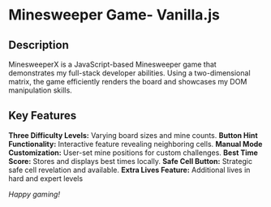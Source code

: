 # Minesweeper Game- Vanilla.js



## Description ##
MinesweeperX is a JavaScript-based Minesweeper game that demonstrates my full-stack developer abilities. Using a two-dimensional matrix, the game efficiently renders the board and showcases my DOM manipulation skills.

## Key Features ##
**Three Difficulty Levels:** Varying board sizes and mine counts.
**Button Hint Functionality:** Interactive feature revealing neighboring cells.
**Manual Mode Customization:** User-set mine positions for custom challenges.
**Best Time Score:** Stores and displays best times locally.
**Safe Cell Button:** Strategic safe cell revelation and available.
**Extra Lives Feature:** Additional lives in hard and expert levels

*Happy gaming!*
